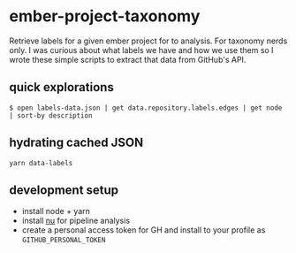 # ember-project-taxonomy

Retrieve labels for a given ember project for to analysis.
For taxonomy nerds only. I was curious about what labels we have and how we use them so I wrote these simple scripts to extract that data from GitHub's API.

## quick explorations

```
$ open labels-data.json | get data.repository.labels.edges | get node | sort-by description
```


## hydrating cached JSON

```
yarn data-labels
```

## development setup

- install node + yarn
- install [nu](https://www.nushell.sh/installation.html) for pipeline analysis
- create a personal access token for GH and install to your profile as `GITHUB_PERSONAL_TOKEN`


